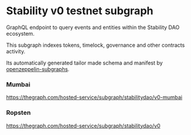 # Stability v0 testnet subgraph

GraphQL endpoint to query events and entities within the Stability DAO ecosystem.

This subgraph indexes tokens, timelock, governance and other contracts activity.

Its automatically generated tailor made schema and manifest by [openzeppelin-subgraphs](https://github.com/OpenZeppelin/openzeppelin-subgraphs).

### Mumbai
https://thegraph.com/hosted-service/subgraph/stabilitydao/v0-mumbai

### Ropsten
https://thegraph.com/hosted-service/subgraph/stabilitydao/v0